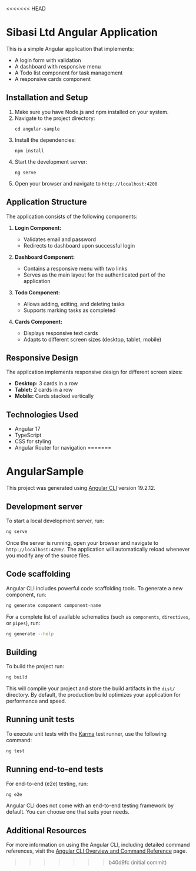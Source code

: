 <<<<<<< HEAD
# Sibasi Ltd Angular Application

This is a simple Angular application that implements:
- A login form with validation
- A dashboard with responsive menu
- A Todo list component for task management
- A responsive cards component

## Installation and Setup

1. Make sure you have Node.js and npm installed on your system.
2. Navigate to the project directory:
   ```
   cd angular-sample
   ```
3. Install the dependencies:
   ```
   npm install
   ```
4. Start the development server:
   ```
   ng serve
   ```
5. Open your browser and navigate to `http://localhost:4200`

## Application Structure

The application consists of the following components:

1. **Login Component:**
   - Validates email and password
   - Redirects to dashboard upon successful login

2. **Dashboard Component:**
   - Contains a responsive menu with two links
   - Serves as the main layout for the authenticated part of the application

3. **Todo Component:**
   - Allows adding, editing, and deleting tasks
   - Supports marking tasks as completed

4. **Cards Component:**
   - Displays responsive text cards
   - Adapts to different screen sizes (desktop, tablet, mobile)

## Responsive Design

The application implements responsive design for different screen sizes:

- **Desktop:** 3 cards in a row
- **Tablet:** 2 cards in a row
- **Mobile:** Cards stacked vertically

## Technologies Used

- Angular 17
- TypeScript
- CSS for styling
- Angular Router for navigation
=======
# AngularSample

This project was generated using [Angular CLI](https://github.com/angular/angular-cli) version 19.2.12.

## Development server

To start a local development server, run:

```bash
ng serve
```

Once the server is running, open your browser and navigate to `http://localhost:4200/`. The application will automatically reload whenever you modify any of the source files.

## Code scaffolding

Angular CLI includes powerful code scaffolding tools. To generate a new component, run:

```bash
ng generate component component-name
```

For a complete list of available schematics (such as `components`, `directives`, or `pipes`), run:

```bash
ng generate --help
```

## Building

To build the project run:

```bash
ng build
```

This will compile your project and store the build artifacts in the `dist/` directory. By default, the production build optimizes your application for performance and speed.

## Running unit tests

To execute unit tests with the [Karma](https://karma-runner.github.io) test runner, use the following command:

```bash
ng test
```

## Running end-to-end tests

For end-to-end (e2e) testing, run:

```bash
ng e2e
```

Angular CLI does not come with an end-to-end testing framework by default. You can choose one that suits your needs.

## Additional Resources

For more information on using the Angular CLI, including detailed command references, visit the [Angular CLI Overview and Command Reference](https://angular.dev/tools/cli) page.
>>>>>>> b40d9fc (initial commit)
